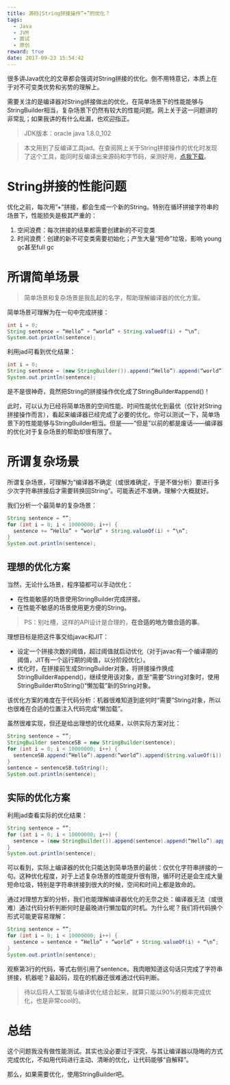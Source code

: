 ```yaml
---
title: 源码|String拼接操作”+”的优化？
tags:
  - Java
  - JVM
  - 面试
  - 原创
reward: true
date: 2017-09-23 15:54:42
---
```


很多讲Java优化的文章都会强调对String拼接的优化。倒不用特意记，本质上在于对不可变类优势和劣势的理解上。

需要关注的是编译器对String拼接做出的优化，在简单场景下的性能能够与StringBuilder相当，复杂场景下仍然有较大的性能问题。网上关于这一问题讲的非常乱；如果我讲的有什么纰漏，也欢迎指正。

<!--more-->

>JDK版本：oracle java 1.8.0_102

>本文用到了反编译工具jad。在查阅网上关于String拼接操作的优化时发现了这个工具，能同时反编译出来源码和字节码，亲测好用，[点我下载](https://varaneckas.com/jad/)。

# String拼接的性能问题

优化之前，每次用”+”拼接，都会生成一个新的String。特别在循环拼接字符串的场景下，性能损失是极其严重的：

1. 空间浪费：每次拼接的结果都需要创建新的不可变类
2. 时间浪费：创建的新不可变类需要初始化；产生大量“短命”垃圾，影响 young gc甚至full gc

# 所谓简单场景

>简单场景和复杂场景是我乱起的名字，帮助理解编译器的优化方案。

简单场景可理解为在一句中完成拼接：

```java
int i = 0;
String sentence = “Hello” + “world” + String.valueOf(i) + “\n”;
System.out.println(sentence);
```

利用jad可看到优化结果：

```java
int i = 0;
String sentence = (new StringBuilder()).append(“Hello”).append(“world”).append(String.valueOf(i)).append(“\n”).toString();
System.out.println(sentence);
```

是不是很神奇，竟然把String的拼接操作优化成了StringBuilder#append()！

此时，可以认为已经将简单场景的空间性能、时间性能优化到最优（仅针对String拼接操作而言），看起来编译器已经完成了必要的优化。你可以测试一下，简单场景下的性能能够与StringBuilder相当。但是——“但是”以前的都是废话——编译器的优化对于复杂场景的帮助却很有限了。

# 所谓复杂场景

所谓复杂场景，可理解为“编译器不确定（或很难确定，于是不做分析）要进行多少次字符串拼接后才需要转换回String”。可能表述不准确，理解个大概就好。

我们分析一个最简单的复杂场景：

```java
String sentence = “”;
for (int i = 0; i < 10000000; i++) {
  sentence += “Hello” + “world” + String.valueOf(i) + “\n”;
}
System.out.println(sentence);
```

## 理想的优化方案

当然，无论什么场景，程序猿都可以手动优化：

* 在性能敏感的场景使用StringBuilder完成拼接。
* 在性能不敏感的场景使用更方便的String。

>PS：别吐槽，这样的API设计是合理的，**在合适的地方做合适的事**。

理想目标是把这件事交给javac和JIT：

* 设定一个拼接次数的阈值，超过阈值就启动优化（对于javac有一个编译期的阈值，JIT有一个运行期的阈值，以分阶段优化）。
* 优化时，在拼接前生成StringBuilder对象，将拼接操作换成StringBuilder#append()，继续使用该对象，直至“需要”String对象时，使用StringBuilder#toString()“懒加载”新的String对象。

该优化方案的难度在于代码分析：机器很难知道到底何时“需要”String对象，所以也很难在合适的位置注入代码完成“懒加载”。

虽然很难实现，但还是给出理想的优化结果，以供实际方案对比：

```java
String sentence = “”;
StringBuilder sentenceSB = new StringBuilder(sentence);
for (int i = 0; i < 10000000; i++) {
  sentenceSB.append(“Hello”).append(“world”).append(String.valueOf(i)).append(“\n”);
}
sentence = sentenceSB.toString();
System.out.println(sentence);
```

## 实际的优化方案

利用jad查看实际的优化结果：

```java
String sentence = “”;
for (int i = 0; i < 10000000; i++) {
  sentence = (new StringBuilder()).append(sentence).append(“Hello”).append(“world”).append(String.valueOf(i)).append(“\n”).toString();
}
System.out.println(sentence);
```

可以看到，实际上编译器的优化只能达到简单场景的最优：仅优化字符串拼接的一句。这种优化程度，对于上述复杂场景的性能提升很有限，循环时还是会生成大量短命垃圾，特别是字符串拼接到很大的时候，空间和时间上都是致命的。

通过对理想方案的分析，我们也能理解编译器优化的无奈之处：编译器无法（或很难）通过代码分析判断何时是最晚进行懒加载的时机。为什么呢？我们将代码换个形式可能更容易理解：

```java
String sentence = “”;
for (int i = 0; i < 10000000; i++) {
  sentence = sentence + “Hello” + “world” + String.valueOf(i) + “\n”;
}
System.out.println(sentence);
```

观察第3行的代码，等式右侧引用了sentence。我肉眼知道这句话只完成了字符串拼接，机器呢？最起码，现在的机器还很难通过代码判断。

>待以后将人工智能与编译优化结合起来，就算只能以90%的概率完成优化，也是非常cool的。

# 总结

这个问题我没有做性能测试。其实也没必要过于深究，与其让编译器以隐晦的方式完成优化，不如用代码进行主动、清晰的优化，让代码能够“自解释”。

那么，如果需要优化，使用StringBuilder吧。
